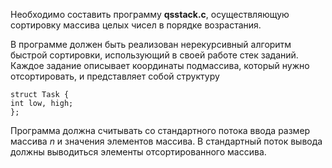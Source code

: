 <div class="stackedit__html"><p>Необходимо составить программу <strong>qsstack.c</strong>, осуществляющую сортировку массива целых чисел в порядке возрастания.</p>
<p>В программе должен быть реализован нерекурсивный алгоритм быстрой сортировки, использующий в своей работе стек заданий. Каждое задание описывает координаты подмассива, который нужно отсортировать, и представляет собой структуру</p>
<pre><code>struct Task {  
int low, high;  
};
</code></pre>
<p>Программа должна считывать со стандартного потока ввода размер массива  <em>n</em> и значения элементов массива. В стандартный поток вывода должны выводиться элементы отсортированного массива.</p>
</div>


